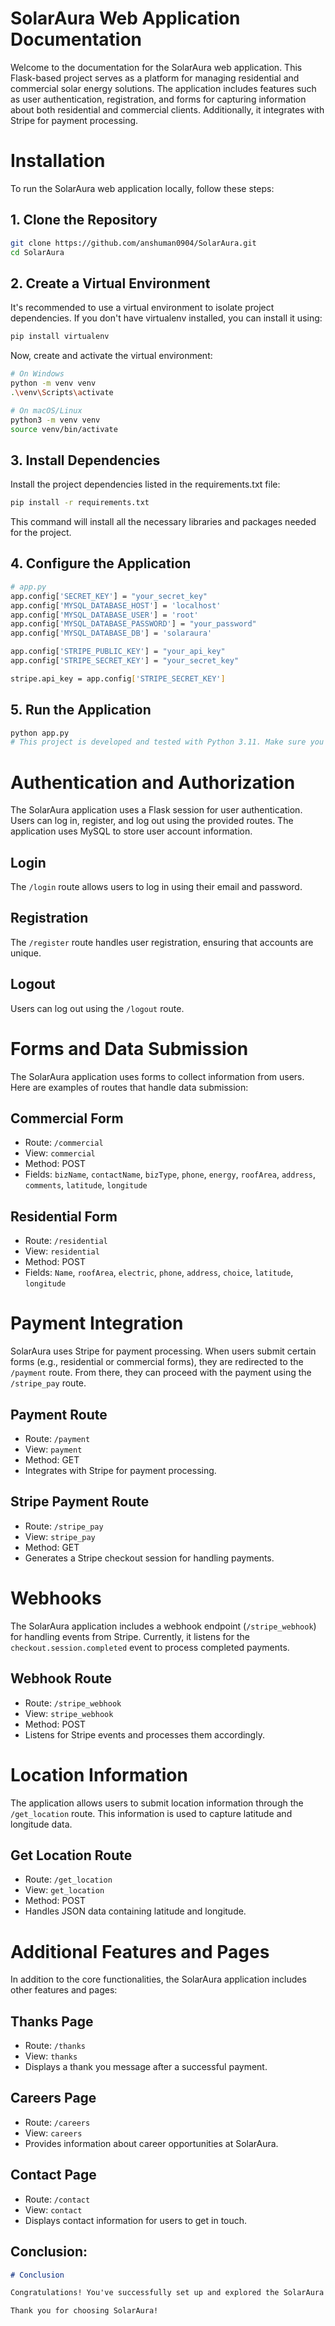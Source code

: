 # SolarAura Web Application Documentation

Welcome to the documentation for the SolarAura web application. This Flask-based project serves as a platform for managing residential and commercial solar energy solutions. The application includes features such as user authentication, registration, and forms for capturing information about both residential and commercial clients. Additionally, it integrates with Stripe for payment processing.

# Installation

To run the SolarAura web application locally, follow these steps:

## 1. Clone the Repository

```bash
git clone https://github.com/anshuman0904/SolarAura.git
cd SolarAura
```

## 2. Create a Virtual Environment
It's recommended to use a virtual environment to isolate project dependencies. If you don't have virtualenv installed, you can install it using:
```bash
pip install virtualenv
```
Now, create and activate the virtual environment:
```bash
# On Windows
python -m venv venv
.\venv\Scripts\activate

# On macOS/Linux
python3 -m venv venv
source venv/bin/activate
```

## 3. Install Dependencies
Install the project dependencies listed in the requirements.txt file:
```bash
pip install -r requirements.txt
```
This command will install all the necessary libraries and packages needed for the project.

## 4. Configure the Application
```bash
# app.py
app.config['SECRET_KEY'] = "your_secret_key"
app.config['MYSQL_DATABASE_HOST'] = 'localhost'
app.config['MYSQL_DATABASE_USER'] = 'root'
app.config['MYSQL_DATABASE_PASSWORD'] = "your_password"
app.config['MYSQL_DATABASE_DB'] = 'solaraura'

app.config['STRIPE_PUBLIC_KEY'] = "your_api_key"
app.config['STRIPE_SECRET_KEY'] = "your_secret_key"

stripe.api_key = app.config['STRIPE_SECRET_KEY']
```
## 5. Run the Application
```bash
python app.py
# This project is developed and tested with Python 3.11. Make sure you have a compatible version of Python installed before proceeding.
```

# Authentication and Authorization

The SolarAura application uses a Flask session for user authentication. Users can log in, register, and log out using the provided routes. The application uses MySQL to store user account information.

## Login

The `/login` route allows users to log in using their email and password.

## Registration

The `/register` route handles user registration, ensuring that accounts are unique.

## Logout

Users can log out using the `/logout` route.

# Forms and Data Submission

The SolarAura application uses forms to collect information from users. Here are examples of routes that handle data submission:

## Commercial Form

- Route: `/commercial`
- View: `commercial`
- Method: POST
- Fields: `bizName`, `contactName`, `bizType`, `phone`, `energy`, `roofArea`, `address`, `comments`, `latitude`, `longitude`

## Residential Form

- Route: `/residential`
- View: `residential`
- Method: POST
- Fields: `Name`, `roofArea`, `electric`, `phone`, `address`, `choice`, `latitude`, `longitude`

# Payment Integration

SolarAura uses Stripe for payment processing. When users submit certain forms (e.g., residential or commercial forms), they are redirected to the `/payment` route. From there, they can proceed with the payment using the `/stripe_pay` route.

## Payment Route

- Route: `/payment`
- View: `payment`
- Method: GET
- Integrates with Stripe for payment processing.

## Stripe Payment Route

- Route: `/stripe_pay`
- View: `stripe_pay`
- Method: GET
- Generates a Stripe checkout session for handling payments.

# Webhooks

The SolarAura application includes a webhook endpoint (`/stripe_webhook`) for handling events from Stripe. Currently, it listens for the `checkout.session.completed` event to process completed payments.

## Webhook Route

- Route: `/stripe_webhook`
- View: `stripe_webhook`
- Method: POST
- Listens for Stripe events and processes them accordingly.

# Location Information

The application allows users to submit location information through the `/get_location` route. This information is used to capture latitude and longitude data.

## Get Location Route

- Route: `/get_location`
- View: `get_location`
- Method: POST
- Handles JSON data containing latitude and longitude.

# Additional Features and Pages

In addition to the core functionalities, the SolarAura application includes other features and pages:

## Thanks Page

- Route: `/thanks`
- View: `thanks`
- Displays a thank you message after a successful payment.

## Careers Page

- Route: `/careers`
- View: `careers`
- Provides information about career opportunities at SolarAura.

## Contact Page

- Route: `/contact`
- View: `contact`
- Displays contact information for users to get in touch.


## Conclusion:

```markdown
# Conclusion

Congratulations! You've successfully set up and explored the SolarAura web application. If you have any questions, encounter issues, or want to contribute to the project, feel free to reach out to our team.

Thank you for choosing SolarAura!
